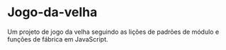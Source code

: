 # Jogo-da-velha
 Um projeto de jogo da velha seguindo as lições de padrões de módulo e funções de fábrica em JavaScript.
